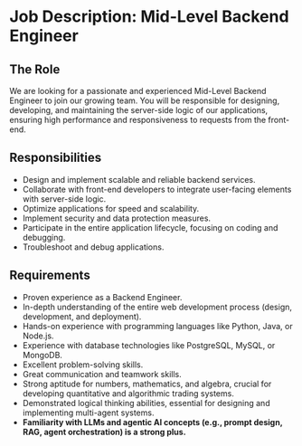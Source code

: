 
# Job Description: Mid-Level Backend Engineer

## The Role

We are looking for a passionate and experienced Mid-Level Backend Engineer to join our growing team. You will be responsible for designing, developing, and maintaining the server-side logic of our applications, ensuring high performance and responsiveness to requests from the front-end.

## Responsibilities

- Design and implement scalable and reliable backend services.
- Collaborate with front-end developers to integrate user-facing elements with server-side logic.
- Optimize applications for speed and scalability.
- Implement security and data protection measures.
- Participate in the entire application lifecycle, focusing on coding and debugging.
- Troubleshoot and debug applications.

## Requirements

- Proven experience as a Backend Engineer.
- In-depth understanding of the entire web development process (design, development, and deployment).
- Hands-on experience with programming languages like Python, Java, or Node.js.
- Experience with database technologies like PostgreSQL, MySQL, or MongoDB.
- Excellent problem-solving skills.
- Great communication and teamwork skills.
- Strong aptitude for numbers, mathematics, and algebra, crucial for developing quantitative and algorithmic trading systems.
- Demonstrated logical thinking abilities, essential for designing and implementing multi-agent systems.
- **Familiarity with LLMs and agentic AI concepts (e.g., prompt design, RAG, agent orchestration) is a strong plus.**

